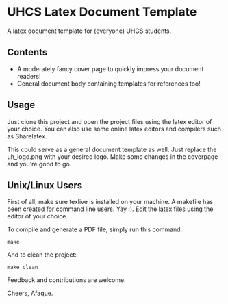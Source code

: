UHCS Latex Document Template
===================================
A latex document template for (everyone) UHCS students.

Contents
-----------
* A moderately fancy cover page to quickly impress your document readers!
* General document body containing templates for references too!

Usage
------
Just clone this project and open the project files using the latex editor of
your choice. You can also use some online latex editors and compilers such as
Sharelatex.

This could serve as a general document template as well. Just replace the
uh_logo.png with your desired logo. Make some changes in the coverpage and
you're good to go.

Unix/Linux Users
-----------------
First of all, make sure texlive is installed on your machine. A makefile has
been created for command line users. Yay :). Edit the latex files using the
editor of your choice.

To compile and generate a PDF file, simply run this command:

	make

And to clean the project:

	make clean

Feedback and contributions are welcome.

Cheers,
Afaque.

